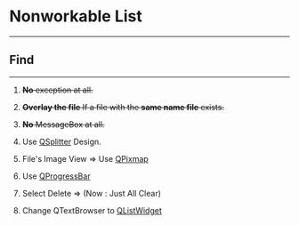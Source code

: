 # Nonworkable List
---
## Find
---
1. ~~__No__ exception at all.~~

2. ~~__Overlay the file__ If a file with the __same name file__ exists.~~

3. ~~__No__ MessageBox at all.~~

4. Use [QSplitter](https://wikidocs.net/32154) Design.

5. File's Image View => Use [QPixmap](https://wikidocs.net/33768)

6. Use [QProgressBar](https://wikidocs.net/21941)

7. Select Delete => (Now : Just All Clear)

9. Change QTextBrowser to [QListWidget](https://pythonbasics.org/pyqt-list-box/)
